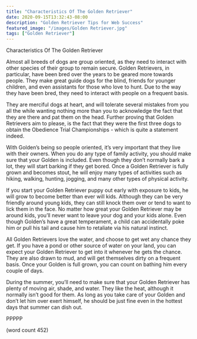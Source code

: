 ```yaml
---
title: "Characteristics Of The Golden Retriever"
date: 2020-09-15T13:32:43-08:00
description: "Golden Retriever Tips for Web Success"
featured_image: "/images/Golden Retriever.jpg"
tags: ["Golden Retriever"]
---
```


Characteristics Of The Golden Retriever

Almost all breeds of dogs are group oriented, as they need to interact with other species of their group to remain secure.  Golden Retrievers, in particular, have been bred over the years to be geared more towards people.  They make great guide dogs for the blind, friends for younger children, and even assistants for those who love to hunt.  Due to the way they have been bred, they need to interact with people on a frequent basis.

They are merciful dogs at heart, and will tolerate several mistakes from you all the while wanting nothing more than you to acknowledge the fact that they are there and pat them on the head.  Further proving that Golden Retrievers aim to please, is the fact that they were the first three dogs to obtain the Obedience Trial Championships - which is quite a statement indeed.

With Golden’s being so people oriented, it’s very important that they live with their owners.  When you do any type of family activity, you should make sure that your Golden is included.  Even though they don’t normally bark a lot, they will start barking if they get bored.  Once a Golden Retriever is fully grown and becomes stout, he will enjoy many types of activities such as hiking, walking, hunting, jogging, and many other types of physical activity.

If you start your Golden Retriever puppy out early with exposure to kids, he will grow to become better than ever will kids. Although they can be very friendly around young kids, they can still knock them over or tend to want to lick them in the face.  No matter how great your Golden Retriever may be around kids, you’ll never want to leave your dog and your kids alone.  Even though Golden’s have a great temperament, a child can accidentally poke him or pull his tail and cause him to retaliate via his natural instinct.

All Golden Retrievers love the water, and choose to get wet any chance they get.  If you have a pond or other source of water on your land, you can expect your Golden Retriever to get into it whenever he gets the chance.  They are also drawn to mud, and will get themselves dirty on a frequent basis.  Once your Golden is full grown, you can count on bathing him every couple of days.

During the summer, you’ll need to make sure that your Golden Retriever has plenty of moving air, shade, and water.  They like the heat, although it normally isn’t good for them.  As long as you take care of your Golden and don’t let him over exert himself, he should be just fine even in the hottest days that summer can dish out.  

PPPPP

(word count 452)
